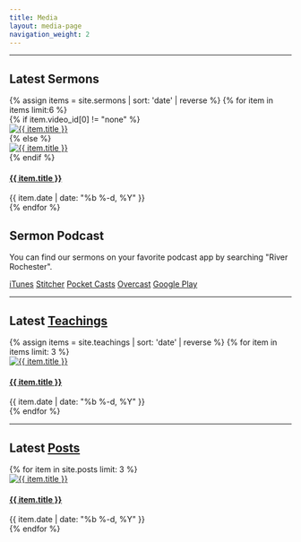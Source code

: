 ```yaml
---
title: Media
layout: media-page
navigation_weight: 2
---
```

<section>
<div class="row justify-content-center">
  <div class="col-md-10 text-center">
    <hr>
  </div>
</div>
<div class="row justify-content-center">
  <div class="col-md-6">
    <h2 class="text-center">Latest Sermons</h2>
  </div>
</div>
<div class="row justify-content-center">
  {% assign items = site.sermons | sort: 'date' | reverse %}
  {% for item in items  limit:6 %}
  <div class="col-md-4">
    <div class="card">
      {% if item.video_id[0] != "none" %}
      <div class="thumb-crop">
        <a href="{{ item.url | prepend: site.baseurl }}"><img class="card-img-top" src="https://img.youtube.com/vi/{{ item.video_id[0] }}/maxresdefault.jpg" alt="{{ item.title }}" /></a>
      </div>
      {% else %}
      <div class="thumb-crop">
        <a href="{{ item.url | prepend: site.baseurl }}"><img class="card-img-top" src="{{ item.image }}" alt="{{ item.title }}" /></a>
      </div>
      {% endif %}
      <div class="card-block">
        <h4 class="card-text"><a href="{{ item.url | absolute_url }}">{{ item.title }}</a></h4>
        <span class="post-meta">{{ item.date | date: "%b %-d, %Y" }}</span>
      </div>
    </div>
  </div>
  {% endfor %}
</div>
<div class="row justify-content-center">
  <div class="col-md-8 text-center">
    <h2>Sermon Podcast</h2>
    <p>You can find our sermons on your favorite podcast app by searching "River Rochester".</p>
    <a class="btn btn-xl-dark" href="https://geo.itunes.apple.com/us/podcast/river-rochester/id1182211082?mt=2">iTunes</a>
    <a class="btn btn-xl-dark" href="http://www.stitcher.com/podcast/river-rochester"> Stitcher</a>
    <a class="btn btn-xl-dark" href="http://pca.st/dIb4"> Pocket Casts</a>
    <a class="btn btn-xl-dark" href="https://overcast.fm/itunes1182211082/river-rochester"> Overcast</a>
    <a class="btn btn-xl-dark" href="https://goo.gl/app/playmusic?ibi=com.google.PlayMusic&isi=691797987&ius=googleplaymusic&link=https://play.google.com/music/m/Ijbddmopd735kwqpa5reingncou?t%3DRiver_Rochester"> Google Play</a>
  </div>
</div>
<div class="row justify-content-center">
  <div class="col-md-10 text-center">
    <hr>
  </div>
</div>
<div class="row justify-content-center">
  <div class="col-md-6 text-center">
    <h2>Latest <a href="{{ 'media/teachings/' | absolute_url }}">Teachings</a></h2>
  </div>
</div>
<div class="row justify-content-center">
  {% assign items = site.teachings | sort: 'date' | reverse %}
  {% for item in items  limit: 3 %}
  <div class="col-md-4">
    <div class="card">
      <div class="thumb-crop">
        <a href="{{ item.url | prepend: site.baseurl }}"><img class="card-img-top" src="{{ item.image }}" alt="{{ item.title }}" /></a>
      </div>
      <div class="card-block">
        <h4 class="card-text"><a href="{{ item.url | absolute_url }}">{{ item.title }}</a></h4>
        <span class="post-meta">{{ item.date | date: "%b %-d, %Y" }}</span>
      </div>
    </div>
  </div>
  {% endfor %}
</div>
<div class="row justify-content-center">
  <div class="col-md-10 text-center">
    <hr>
  </div>
</div>
<div class="row justify-content-center">
  <div class="col-md-6 text-center">
    <h2>Latest <a href="{{ 'media/blog/' | absolute_url }}">Posts</a></h2>
  </div>
</div>
<div class="row justify-content-center">
  {% for item in site.posts  limit: 3 %}
  <div class="col-md-4">
    <div class="card">
      <div class="thumb-crop">
        <a href="{{ item.url | prepend: site.baseurl }}"><img class="card-img-top" src="{{ item.image }}" alt="{{ item.title }}" /></a>
      </div>
      <div class="card-block">
        <h4 class="card-text"><a href="{{ item.url | absolute_url }}">{{ item.title }}</a></h4>
        <span class="post-meta">{{ item.date | date: "%b %-d, %Y" }}</span>
      </div>
    </div>
  </div>
  {% endfor %}
</div>
</section>
